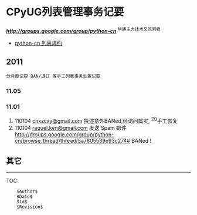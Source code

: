 # CPyUG列表管理事务记要 #

_**http://groups.google.com/group/python-cn**_ <sup>华蟒主力技术交流列表</sup>
  * [python-cn 列表规约](PythonCn.md)

## 2011 ##
`分月度记要 BAN/退订 等手工列表事务处置记要`

### 11.05 ###

### 11.01 ###
  1. 110104 cnxzcxy@gmail.com 投述意外BANed,经询问属实, <sup>ZQ</sup>手工恢复
  1. 110104 raquel.ken@gmail.com 发送 Spam 邮件 http://groups.google.com/group/python-cn/browse_thread/thread/5a7805539e93c274# BANed !

## 其它 ##



---

TOC: 

```
    $Author$
    $Date$
    $Id$
    $Revision$
```